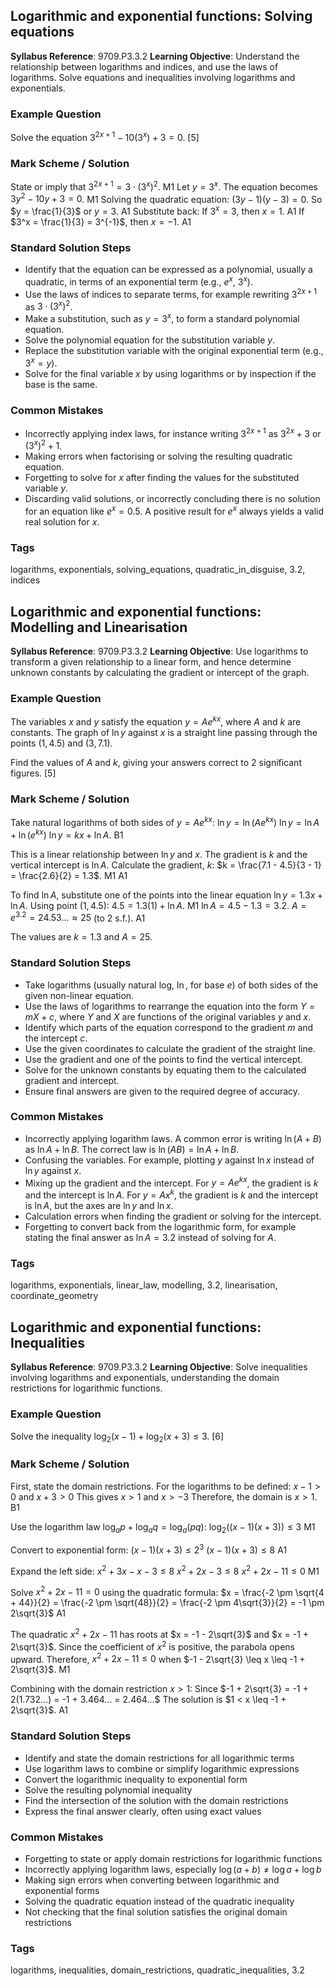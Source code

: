 ## Logarithmic and exponential functions: Solving equations

**Syllabus Reference**: 9709.P3.3.2
**Learning Objective**: Understand the relationship between logarithms and indices, and use the laws of logarithms. Solve equations and inequalities involving logarithms and exponentials.

### Example Question
Solve the equation $3^{2x+1} - 10(3^x) + 3 = 0$. [5]

### Mark Scheme / Solution
State or imply that $3^{2x+1} = 3 \cdot (3^x)^2$. M1
Let $y = 3^x$. The equation becomes $3y^2 - 10y + 3 = 0$. M1
Solving the quadratic equation: $(3y-1)(y-3) = 0$.
So $y = \frac{1}{3}$ or $y = 3$. A1
Substitute back:
If $3^x = 3$, then $x=1$. A1
If $3^x = \frac{1}{3} = 3^{-1}$, then $x=-1$. A1

### Standard Solution Steps
- Identify that the equation can be expressed as a polynomial, usually a quadratic, in terms of an exponential term (e.g., $e^x$, $3^x$).
- Use the laws of indices to separate terms, for example rewriting $3^{2x+1}$ as $3 \cdot (3^x)^2$.
- Make a substitution, such as $y = 3^x$, to form a standard polynomial equation.
- Solve the polynomial equation for the substitution variable $y$.
- Replace the substitution variable with the original exponential term (e.g., $3^x = y$).
- Solve for the final variable $x$ by using logarithms or by inspection if the base is the same.

### Common Mistakes
- Incorrectly applying index laws, for instance writing $3^{2x+1}$ as $3^{2x} + 3$ or $(3^x)^2 + 1$.
- Making errors when factorising or solving the resulting quadratic equation.
- Forgetting to solve for $x$ after finding the values for the substituted variable $y$.
- Discarding valid solutions, or incorrectly concluding there is no solution for an equation like $e^x = 0.5$. A positive result for $e^x$ always yields a valid real solution for $x$.

### Tags
logarithms, exponentials, solving_equations, quadratic_in_disguise, 3.2, indices

## Logarithmic and exponential functions: Modelling and Linearisation

**Syllabus Reference**: 9709.P3.3.2
**Learning Objective**: Use logarithms to transform a given relationship to a linear form, and hence determine unknown constants by calculating the gradient or intercept of the graph.

### Example Question
The variables $x$ and $y$ satisfy the equation $y = Ae^{kx}$, where $A$ and $k$ are constants. The graph of $\ln y$ against $x$ is a straight line passing through the points $(1, 4.5)$ and $(3, 7.1)$.

Find the values of $A$ and $k$, giving your answers correct to 2 significant figures. [5]

### Mark Scheme / Solution
Take natural logarithms of both sides of $y = Ae^{kx}$:
$\ln y = \ln(Ae^{kx})$
$\ln y = \ln A + \ln(e^{kx})$
$\ln y = kx + \ln A$. B1

This is a linear relationship between $\ln y$ and $x$. The gradient is $k$ and the vertical intercept is $\ln A$.
Calculate the gradient, $k$:
$k = \frac{7.1 - 4.5}{3 - 1} = \frac{2.6}{2} = 1.3$. M1 A1

To find $\ln A$, substitute one of the points into the linear equation $\ln y = 1.3x + \ln A$.
Using point $(1, 4.5)$: $4.5 = 1.3(1) + \ln A$. M1
$\ln A = 4.5 - 1.3 = 3.2$.
$A = e^{3.2} = 24.53... \approx 25$ (to 2 s.f.). A1

The values are $k = 1.3$ and $A = 25$.

### Standard Solution Steps
- Take logarithms (usually natural log, $\ln$, for base $e$) of both sides of the given non-linear equation.
- Use the laws of logarithms to rearrange the equation into the form $Y = mX + c$, where $Y$ and $X$ are functions of the original variables $y$ and $x$.
- Identify which parts of the equation correspond to the gradient $m$ and the intercept $c$.
- Use the given coordinates to calculate the gradient of the straight line.
- Use the gradient and one of the points to find the vertical intercept.
- Solve for the unknown constants by equating them to the calculated gradient and intercept.
- Ensure final answers are given to the required degree of accuracy.

### Common Mistakes
- Incorrectly applying logarithm laws. A common error is writing $\ln(A+B)$ as $\ln A + \ln B$. The correct law is $\ln(AB) = \ln A + \ln B$.
- Confusing the variables. For example, plotting $y$ against $\ln x$ instead of $\ln y$ against $x$.
- Mixing up the gradient and the intercept. For $y=Ae^{kx}$, the gradient is $k$ and the intercept is $\ln A$. For $y=Ax^k$, the gradient is $k$ and the intercept is $\ln A$, but the axes are $\ln y$ and $\ln x$.
- Calculation errors when finding the gradient or solving for the intercept.
- Forgetting to convert back from the logarithmic form, for example stating the final answer as $\ln A = 3.2$ instead of solving for $A$.

### Tags
logarithms, exponentials, linear_law, modelling, 3.2, linearisation, coordinate_geometry

## Logarithmic and exponential functions: Inequalities

**Syllabus Reference**: 9709.P3.3.2
**Learning Objective**: Solve inequalities involving logarithms and exponentials, understanding the domain restrictions for logarithmic functions.

### Example Question
Solve the inequality $\log_2(x-1) + \log_2(x+3) \leq 3$. [6]

### Mark Scheme / Solution
First, state the domain restrictions. For the logarithms to be defined:
$x - 1 > 0$ and $x + 3 > 0$
This gives $x > 1$ and $x > -3$
Therefore, the domain is $x > 1$. B1

Use the logarithm law $\log_a p + \log_a q = \log_a(pq)$:
$\log_2((x-1)(x+3)) \leq 3$ M1

Convert to exponential form:
$(x-1)(x+3) \leq 2^3$
$(x-1)(x+3) \leq 8$ A1

Expand the left side:
$x^2 + 3x - x - 3 \leq 8$
$x^2 + 2x - 3 \leq 8$
$x^2 + 2x - 11 \leq 0$ M1

Solve $x^2 + 2x - 11 = 0$ using the quadratic formula:
$x = \frac{-2 \pm \sqrt{4 + 44}}{2} = \frac{-2 \pm \sqrt{48}}{2} = \frac{-2 \pm 4\sqrt{3}}{2} = -1 \pm 2\sqrt{3}$ A1

The quadratic $x^2 + 2x - 11$ has roots at $x = -1 - 2\sqrt{3}$ and $x = -1 + 2\sqrt{3}$.
Since the coefficient of $x^2$ is positive, the parabola opens upward.
Therefore, $x^2 + 2x - 11 \leq 0$ when $-1 - 2\sqrt{3} \leq x \leq -1 + 2\sqrt{3}$. M1

Combining with the domain restriction $x > 1$:
Since $-1 + 2\sqrt{3} = -1 + 2(1.732...) = -1 + 3.464... = 2.464...$
The solution is $1 < x \leq -1 + 2\sqrt{3}$. A1

### Standard Solution Steps
- Identify and state the domain restrictions for all logarithmic terms
- Use logarithm laws to combine or simplify logarithmic expressions
- Convert the logarithmic inequality to exponential form
- Solve the resulting polynomial inequality
- Find the intersection of the solution with the domain restrictions
- Express the final answer clearly, often using exact values

### Common Mistakes
- Forgetting to state or apply domain restrictions for logarithmic functions
- Incorrectly applying logarithm laws, especially $\log(a+b) \neq \log a + \log b$
- Making sign errors when converting between logarithmic and exponential forms
- Solving the quadratic equation instead of the quadratic inequality
- Not checking that the final solution satisfies the original domain restrictions

### Tags
logarithms, inequalities, domain_restrictions, quadratic_inequalities, 3.2